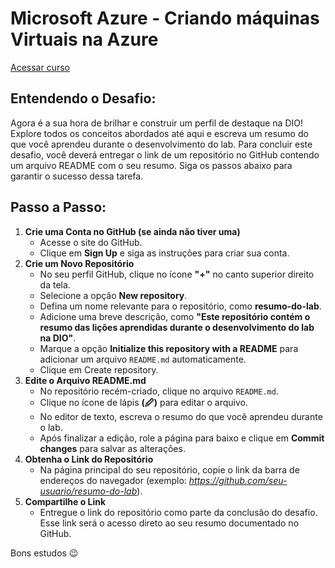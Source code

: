 # Microsoft Azure - Criando máquinas Virtuais na Azure

[Acessar curso](https://web.dio.me/lab/computacao-da-nuvem-laboratorio/learning/6d6083cf-0291-428d-a5f2-c93166e6874d)

## Entendendo o Desafio:

Agora é a sua hora de brilhar e construir um perfil de destaque na DIO! Explore todos os conceitos abordados até aqui e escreva um resumo do que você aprendeu durante o desenvolvimento do lab. Para concluir este desafio, você deverá entregar o link de um repositório no GitHub contendo um arquivo README com o seu resumo. Siga os passos abaixo para garantir o sucesso dessa tarefa.

## Passo a Passo:

1. **Crie uma Conta no GitHub (se ainda não tiver uma)**
    - Acesse o site do GitHub.
    - Clique em **Sign Up** e siga as instruções para criar sua conta.
2. **Crie um Novo Repositório**
    - No seu perfil GitHub, clique no ícone **"+"** no canto superior direito da tela.
    - Selecione a opção **New repository**.
    - Defina um nome relevante para o repositório, como **resumo-do-lab**.
    - Adicione uma breve descrição, como **"Este repositório contém o resumo das lições aprendidas durante o desenvolvimento do lab na DIO"**.
    - Marque a opção **Initialize this repository with a README** para adicionar um arquivo `README.md` automaticamente.
    - Clique em Create repository.
3. **Edite o Arquivo README.md**
    - No repositório recém-criado, clique no arquivo `README.md`.
    - Clique no ícone de lápis **(🖉)** para editar o arquivo.
    - No editor de texto, escreva o resumo do que você aprendeu durante o lab.
    - Após finalizar a edição, role a página para baixo e clique em **Commit changes** para salvar as alterações.
4. **Obtenha o Link do Repositório**
    - Na página principal do seu repositório, copie o link da barra de endereços do navegador (exemplo: *https://github.com/seu-usuario/resumo-do-lab*).
5. **Compartilhe o Link**
    - Entregue o link do repositório como parte da conclusão do desafio. Esse link será o acesso direto ao seu resumo documentado no GitHub.
 
Bons estudos 😉